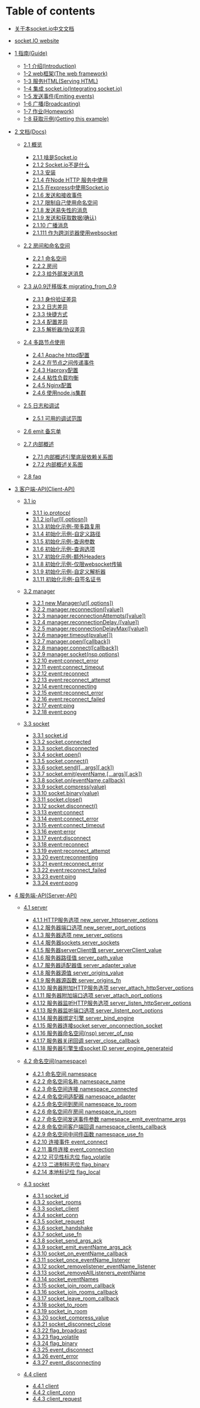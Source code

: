 # Table of contents
* [关于本socket.io中文文档](README.md)
* [socket.IO website](https://socket.io/)

* [1 指南(Guide)]()
    * [1-1 介绍(Introduction)](guide/introduction.md)
    * [1-2 web框架(The web framework)](guide/the_web_framework.md)
    * [1-3 服务HTML(Serving HTML)](guide/serving_html.md)
    * [1-4 集成 socket.io(Integrating socket.io)](guide/integrating_socket.io.md)
    * [1-5 发送事件(Emiting events)](guide/emitting_events.md)
    * [1-6 广播(Broadcasting)](guide/broadcasting.md)
    * [1-7 作业(Homework)](guide/homework.md)
    * [1-8 获取示例(Getting this example)](guide/getting_this_example.md)

* [2  文档(Docs)]()
    * [2.1 概览]()
        * [2.1.1 啥是Socket.io](docs/overview/what_socket.io_is.md)    
        * [2.1.2 Socket.io不是什么](docs/overview/what_socket.io_is_not.md)    
        * [2.1.3 安装](docs//overview/installing.md)    
        * [2.1.4 在Node HTTP 服务中使用](docs/overview/using_with_node_http_server.md)    
        * [2.1.5 在express中使用Socket.io](docs/overview/using_with_express.md)    
        * [2.1.6 发送和接收事件](docs/overview/sending_and_receiving_events.md)    
        * [2.1.7 限制自己使用命名空间](docs/overview/restricting_yourself_to_a_namespace.md)
        * [2.1.8 发送易失性的消息](docs/overview/sending_volatile_message.md)    
        * [2.1.9 发送和获取数据(确认)](docs/overview/sending_and_getting_data_acknowledgements.md)  
        * [2.1.10 广播消息](docs/overview/broadcasting_messages.md)   
        * [2.1.111 作为跨浏览器使用websocket](docs/overview/using_it_just_as_a_cross_browser_websocket.md)     

    * [2.2 房间和命名空间]()
        * [2.2.1 命名空间](docs/rooms_and_namespaces/namespaces.md)
        * [2.2.2 房间](docs/rooms_and_namespaces/rooms.md)
        * [2.2.3 给外部发送消息](docs/rooms_and_namespaces/sending_message_from_the_outside-world.md)

    * [2.3 从0.9迁移版本 migrating_from_0.9]()
        * [2.3.1 身份验证差异](docs/migrating_from_0.9/authentication_differences.md )
        * [2.3.2 日志差异](docs/migrating_from_0.9/log_differences.md)
        * [2.3.3 快捷方式](docs/migrating_from_0.9/shorcuts.md)
        * [2.3.4 配置差异](docs/migrating_from_0.9/configuration_differences.md)
        * [2.3.5 解析器/协议差异](docs/migrating_from_0.9/parser_protocol_differences.md)

    * [2.4 多路节点使用]()
        * [2.4.1 Apache httpd配置](docs/using_multiple_nodes/apache_httpd_configuration.md)
        * [2.4.2 在节点之间传递事件](docs/using_multiple_nodes/passing_events_between_nodes.md)
        * [2.4.3 Haproxy配置](docs/using_multiple_nodes/haproxy_configuration.md)
        * [2.4.4 粘性负载均衡](docs/using_multiple_nodes/sticky_load_balancing.md)
        * [2.4.5 Nginx配置](docs/using_multiple_nodes/nginx_configuration.md)
        * [2.4.6 使用node.js集群](docs/using_multiple_nodes/using_node.js_cluster.md)

    * [2.5 日志和调试]()
        * [2.5.1 可用的调试范围](docs/logging_and_debugging/available_debugging_scopes.md)

    * [2.6 emit 备忘单](docs/emit_cheatsheet.md)

    * [2.7 内部概述]()
        * [2.7.1 内部概述引擎底层依赖关系图](docs/internals_overview_dependency_graph_under_the_hood.md)
        * [2.7.2 内部概述关系图](docs/internals_overview_dependency_graph.md)

    * [2.8 faq](docs/faq.md)   

* [3 客户端-API(Client-API)]()
    * [3.1 io]()
        * [3.1.1 io.protocpl](client-api/io/io_protocol.md)
        * [3.1.2 io([url][,optiosn])](client-api/io/io_url_options.md)
        * [3.1.3 初始化示例-带多路复用](client-api/io/initialization_examples_with_multiplexing.md)
        * [3.1.4 初始化示例-自定义路径](client-api/io/initialization_examples_with_custom_path.md)
        * [3.1.5 初始化示例-查询参数](client-api/io/initialization_examples_with_query_parameters.md)
        * [3.1.6 初始化示例-查询选项](client-api/io/initialization_examples_with_query_option.md)
        * [3.1.7 初始化示例-额外Headers](client-api/io/initialization_examples_with_extraHeaders.md)
        * [3.1.8 初始化示例-仅限websocket传输](client-api/io/initialization_examples_with_websockets_transport_only.md)
        * [3.1.9 初始化示例-自定义解析器](client-api/io/initialization_examples_with_a_custom_parser.md)
        * [3.1.11 初始化示例-自签名证书](client-api/io/initialization_examples_width_a_sele-signed_certificate.md)

    * [3.2 manager]()
        * [3.2.1 new Manager(url[,options])](client-api/manager/new_manager_url_options.md)
        * [3.2.2 manager.reconnection([value])](client-api/manager/nmanager_reconnection_value.md)
        * [3.2.3 manager.reconnectionAttempts([value])](client-api/manager/nmanager_reconnectionAttempts_value.md)
        * [3.2.4 manager.reconnectionDelay.([value])](client-api/manager/nmanager_reconnectionDelay_value.md)
        * [3.2.5 manager.reconnectionDelayMax([value])](client-api/manager/nmanager_reconnectionDelayMax_value.md)
        * [3.2.6 manager.timeout(pvalue[])](client-api/manager/nmanager_timeout_value.md)
        * [3.2.7 manager.open([callback])](client-api/manager/nmanager_open_callback.md)
        * [3.2.8 manager.connect([callback])](client-api/manager/nmanager_connect_callback.md)
        * [3.2.9 manager.socket(nsp,options)](client-api/manager/nmanager_socket_nsp_options.md)
        * [3.2.10 event:connect_error](client-api/manager/nevent_connect_error.md)
        * [3.2.11 event:connect_timeout](client-api/manager/nevent_connect_timeout.md)
        * [3.2.12 event:reconnect](client-api/manager/nevent_reconnect.md)
        * [3.2.13 event:reconnect_attempt](client-api/manager/nevent_reconnect_attempt.md)
        * [3.2.14 event:reconnecting](client-api/manager/nevent_reconnecting.md)
        * [3.2.15 event:reconnect_error](client-api/manager/nevent_reconnect_error.md)
        * [3.2.16 event:reconnect_failed](client-api/manager/nevent_reconnect_failed.md)
        * [3.2.17 event:ping](client-api/manmanagerage/nevent_ping.md)
        * [3.2.18 event:pong](client-api/manager/nevent_pong.md)

    * [3.3 socket]()
        * [3.3.1 socket.id](client-api/socket/socket_id.md)
        * [3.3.2 socket.connected](client-api/socket/socket_connected.md)
        * [3.3.3 socket.disconnected](client-api/socket/socket_disconnected.md)
        * [3.3.4 socket.open()](client-api/socket/socket_open.md)
        * [3.3.5 socket.connect()](client-api/socket/socket_connect.md)
        * [3.3.6 socket.send([...args][,ack])](client-api/socket/socket_send_args_ack.md)
        * [3.3.7 socket.emit(eventName,[...args][,ack])](client-api/socket/socket_emit_eventName_args_ack.md)
        * [3.3.8 socket.on(eventName,callback)](client-api/socket/socket_on_eventName_callback.md)
        * [3.3.9 socket.compress(value)](client-api/socket/socket_compress_value.md)
        * [3.3.10 socket.binary(value)](client-api/socket/socket_binary_value.md)
        * [3.3.11 socket.close()](client-api/socket/socket_close.md)
        * [3.3.12 socket.disconnect()](client-api/socket/socket_disconnect.md)
        * [3.3.13 event:connect](client-api/socket/event_connect.md)
        * [3.3.14 event:connect_error](client-api/socket/event_connect_error.md)
        * [3.3.15 event:connect_timeout](client-api/socket/event_connect_timeout.md)
        * [3.3.16 event:error](client-api/socket/event_error.md)
        * [3.3.17 event:disconnect](client-api/socket/event_disconnect.md)
        * [3.3.18 event:reconnect](client-api/socket/event_reconnect.md)
        * [3.3.19 event:reconnect_attempt](client-api/socket/event_reconnect_attempt.md)
        * [3.3.20 event:reconnenting](client-api/socket/event_reconnenting.md)
        * [3.3.21 event:reconnect_error](client-api/socket/event_reconnect_error.md)
        * [3.3.22 event:reconnect_failed](client-api/socket/event_reconnect_failed.md)
        * [3.3.23 event:ping](client-api/socket/event_ping.md)
        * [3.3.24 event:pong](client-api/socket/event_pong.md)

* [4 服务端-API(Server-API)]()

    * [4.1 server]()
        * [4.1.1 HTTP服务选项 new_server_httpserver_options](server-api/server/new_server_httpserver_options.md)
        * [4.1.2 服务器端口选项 new_server_port_options](server-api/server/new_server_port_options.md)
        * [4.1.3 服务器选项 new_server_options](server-api/server/new_server_options.md)
        * [4.1.4 服务器sockets server_sockets](server-api/server/server_sockets.md)
        * [4.1.5 服务器serverClient值 server_serverClient_value](server-api/server/server_serverClient_value.md)
        * [4.1.6 服务器路径值 server_path_value](server-api/server/server_path_value.md)
        * [4.1.7 服务器适配器值 server_adapter_value](server-api/server/server_adapter_value.md)
        * [4.1.8 服务器源值 server_origins_value](server-api/server/server_origins_value.md)
        * [4.1.9 服务器源函数 server_origins_fn](server-api/server/server_origins_fn.md)
        * [4.1.10 服务器附加HTTP服务选项 server_attach_httpServer_options](server-api/server/server_attach_httpServer_options.md)
        * [4.1.11 服务器附加端口选项 server_attach_port_options](server-api/server/server_attach_port_options.md)
        * [4.1.12 服务器监听HTTP服务选项 server_listen_httpServer_options](server-api/server/server_listen_httpServer_options.md)
        * [4.1.13 服务器监听端口选项 server_listent_port_options](server-api/server/server_listent_port_options.md)
        * [4.1.14 服务器绑定引擎 server_bind_engine](server-api/server/server_bind_engine.md)
        * [4.1.15 服务器连接socket server_onconnection_socket](server-api/server/server_onconnection_socket.md)
        * [4.1.16 服务器命名空间(nsp) server_of_nsp](server-api/server/server_of_nsp.md)
        * [4.1.17 服务器关闭回调 server_close_callback](server-api/server/server_close_callback.md)
        * [4.1.18 服务器引擎生成socket ID server_engine_generateid](server-api/server/server_engine_generateid.md)

    * [4.2 命名空间(namespace)]()
        * [4.2.1 命名空间 namespace](server-api/namespace/namespace.md)
        * [4.2.2 命名空间名称 namespace_name](server-api/namespace/namespace_name.md)
        * [4.2.3 命名空间连接 namespace_connected](server-api/namespace/namespace_connected.md)
        * [4.2.4 命名空间适配器 namespace_adapter](server-api/namespace/namespace_adapter.md)
        * [4.2.5 命名空间到房间 namespace_to_room](server-api/namespace/namespace_to_room.md)
        * [4.2.6 命名空间在房间 namespace_in_room](server-api/namespace/namespace_in_room.md)
        * [4.2.7 命名空间发送事件参数 namespace_emit_eventname_args](server-api/namespace/namespace_emit_eventname_args.md)
        * [4.2.8 命名空间客户端回调 namespace_clients_callback](server-api/namespace/namespace_clients_callback.md)
        * [4.2.9 命名空间中间件函数 namespace_use_fn](server-api/namespace/namespace_use_fn.md)
        * [4.2.10 连接事件 event_connect](server-api/namespace/event_connect.md)
        * [4.2.11 事件连接 event_connection](server-api/namespace/event_connection.md)
        * [4.2.12 可见性标志位 flag_volatile](server-api/namespace/flag_volatile.md)
        * [4.2.13 二进制标志位 flag_binary](server-api/namespace/flag_binary.md)
        * [4.2.14 本地标记位 flag_local](server-api/namespace/flag_local.md)
        
    * [4.3 socket]()
        * [4.3.1 socket_id](server-api/socket/socket_id.md)
        * [4.3.2 socket_rooms](server-api/socket/socket_rooms.md)
        * [4.3.3 socket_client](server-api/socket/socket_client.md)
        * [4.3.4 socket_conn](server-api/socket/socket_conn.md)
        * [4.3.5 socket_request](server-api/socket/socket_request.md)
        * [4.3.6 socket_handshake](server-api/socket/socket_handshake.md)
        * [4.3.7 socket_use_fn](server-api/socket/socket_use_fn.md)
        * [4.3.8 socket_send_args_ack](server-api/socket/socket_send_args_ack.md)
        * [4.3.9 socket_emit_eventName_args_ack](server-api/socket/socket_emit_evenName_args_ack.md)
        * [4.3.10 socket_on_eventName_callback](server-api/socket/socket_on_eventName_callback.md)
        * [4.3.11 socket_once_eventName_listener](server-api/socket/socket_once_eventName_listener.md)
        * [4.3.12 socket_removelistener_eventName_listener](server-api/socket/socket_removelistener_eventName_listener.md)
        * [4.3.13 socket_removeAllListeners_eventName](server-api/socket/socket_removeAllListeners_eventName.md)
        * [4.3.14 socket_eventNames](server-api/socket/socket_eventNames.md)
        * [4.3.15 socket_join_room_callback](server-api/socket/socket_join_room_callback.md)
        * [4.3.16 socket_join_rooms_callback](server-api/socket/socket_join_rooms_callback.md)
        * [4.3.17 socket_leave_room_callback](server-api/socket/socket_leave_room_callback.md)
        * [4.3.18 socket_to_room](server-api/socket/socket_to_room.md)
        * [4.3.19 socket_in_room](server-api/socket/socket_in_room.md)
        * [4.3.20 socket_compress_value](server-api/socket/socket_compress_value.md)
        * [4.3.21 socket_disconnect_close](server-api/socket/socket_disconnect_close.md)
        * [4.3.22 flag_broadcast](server-api/socket/flag_broadcast.md)
        * [4.3.23 flag_volatile](server-api/socket/flag_volatile.md)
        * [4.3.24 flag_binary](server-api/socket/flag_binary.md)
        * [4.3.25 event_disconnect](server-api/socket/event_disconnect.md)
        * [4.3.26 event_error](server-api/socket/event_error.md)
        * [4.3.27 event_disconnecting](server-api/socket/event_disconnecting.md)
    * [4.4 client]()
        * [4.4.1 client](server-api/client/client.md)
        * [4.4.2 client_conn](server-api/client/client_conn.md)
        * [4.4.3 client_request](server-api/client/client_request.md)
